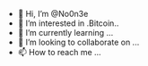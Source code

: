 - 👋 Hi, I’m @No0n3e
- 👀 I’m interested in .Bitcoin..
- 🌱 I’m currently learning ...
- 💞️ I’m looking to collaborate on ...
- 📫 How to reach me ...

<!---
No0n3e/No0n3e is a ✨ special ✨ repository because its `README.md` (this file) appears on your GitHub profile.
You can click the Preview link to take a look at your changes.
--->
